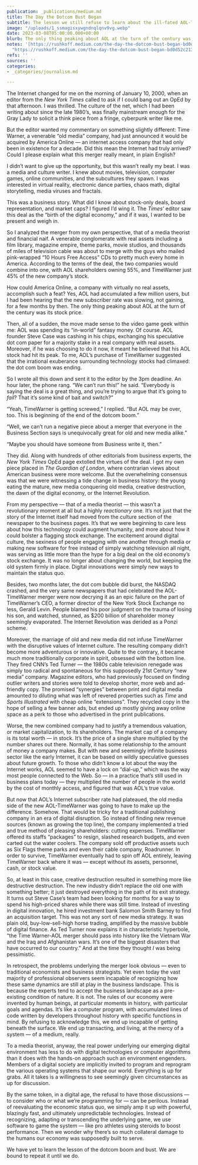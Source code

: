 ```yaml
---
publication: _publications/medium.md
title: The Day the Dotcom Bust Began
subtitle: The lesson we still refuse to learn about the ill-fated AOL-TimeWarner Merger
image: "/uploads/1_ssmagisxywgndnqlqnv9vg.webp"
date: 2023-03-08T05:00:00.000+00:00
blurb: The only thing peaking about AOL at the turn of the century was its stock price.
notes: '[https://rushkoff.medium.com/the-day-the-dotcom-bust-began-bd0d52c21321](https://rushkoff.medium.com/the-day-the-dotcom-bust-began-bd0d52c21321
  "https://rushkoff.medium.com/the-day-the-dotcom-bust-began-bd0d52c21321")'
refs: ''
sources: ''
categories:
- _categories/journalism.md

---
```

The Internet changed for me on the morning of January 10, 2000, when an editor from the _New York Times_ called to ask if I could bang out an OpEd by that afternoon. I was thrilled. The culture of the net, which I had been writing about since the late 1980’s, was finally mainstream enough for the Gray Lady to solicit a think piece from a fringe, cyberpunk writer like me.

But the editor wanted my commentary on something slightly different: Time Warner, a venerable “old media” company, had just announced it would be acquired by America Online — an internet access company that had only been in existence for a decade. Did this mean the Internet had truly arrived? Could I please explain what this merger really meant, in plain English?

I didn’t want to give up the opportunity, but this wasn’t really my beat. I was a media and culture writer. I knew about movies, television, computer games, online communities, and the subcultures they spawn. I was interested in virtual reality, electronic dance parties, chaos math, digital storytelling, media viruses and fractals.

This was a business story. What did I know about stock-only deals, board representation, and market caps? I figured I’d wing it. The _Times’_ editor saw this deal as the “birth of the digital economy,” and if it was, I wanted to be present and weigh in.

So I analyzed the merger from my own perspective, that of a media theorist and financial naif. A venerable conglomerate with real assets including a film library, magazine empire, theme parks, movie studios, and thousands of miles of television cable was about to merge with the guys who mailed pink-wrapped “10 Hours Free Access” CDs to pretty much every home in America. According to the terms of the deal, the two companies would combine into one, with AOL shareholders owning 55%, and TimeWarner just 45% of the new company’s stock.

How could America Online, a company with virtually no real assets, accomplish such a feat? Yes, AOL had accumulated a few million users, but I had been hearing that the new subscriber rate was slowing, not gaining, for a few months by then. The only thing peaking about AOL at the turn of the century was its stock price.

Then, all of a sudden, the move made sense to the video game geek within me: AOL was spending its “in-world” fantasy money. Of course. AOL founder Steve Case was cashing in his chips, exchanging his speculative dot com paper for a majority stake in a real company with real assets. Moreover, if he was choosing to do it now, it meant he believed that his AOL stock had hit its peak. To me, AOL’s purchase of TimeWarner suggested that the irrational exuberance surrounding technology stocks had climaxed: the dot com boom was ending.

So I wrote all this down and sent it to the editor by the 3pm deadline. An hour later, the phone rang. “We can’t run this!” he said. “Everybody is saying the deal is a great thing, and you’re trying to argue that it’s going to _fail_? That it’s some kind of bait and switch?”

“Yeah, TimeWarner is getting screwed,” I replied. “But AOL may be over, too. This is beginning of the end of the dotcom boom.”

“Well, we can’t run a negative piece about a merger that everyone in the Business Section says is unequivocally great for old and new media alike.”

“Maybe you should have someone from Business write it, then.”

They did. Along with hundreds of other editorials from business experts, the _New York Times_ OpEd page extolled the virtues of the deal. I got my own piece placed in _The Guardian of London_, where contrarian views about American business were more welcome. But the overwhelming consensus was that we were witnessing a tide change in business history: the young eating the mature, new media conquering old media, creative destruction, the dawn of the digital economy, or the Internet Revolution.

From my perspective — that of a media theorist — this wasn’t a revolutionary moment at all but a highly _reactionary_ one. It’s not just that the story of the Internet itself had moved from the culture section of the newspaper to the business pages. It’s that we were beginning to care less about how this technology could augment humanity, and more about how it could bolster a flagging stock exchange. The excitement around digital culture, the sexiness of people engaging with one another through media or making new software for free instead of simply watching television all night, was serving as little more than the hype for a big deal on the old economy’s stock exchange. It was no longer about changing the world, but keeping the old system firmly in place. Digital innovations were simply new ways to maintain the status quo.

Besides, two months later, the dot com bubble did burst, the NASDAQ crashed, and the very same newspapers that had celebrated the AOL-TimeWarner merger were now decrying it as an epic failure on the part of TimeWarner’s CEO, a former director of the New York Stock Exchange no less, Gerald Levin. People blamed his poor judgment on the trauma of losing his son, and watched, stunned, as $200 billion of shareholder money seemingly evaporated. The Internet Revolution was derided as a Ponzi scheme.

Moreover, the marriage of old and new media did not infuse TimeWarner with the disruptive values of Internet culture. The resulting company didn’t become more adventurous or innovative. Quite to the contrary, it became much more traditionally corporate in spirit, obsessed with the bottom line. They fired CNN’s Ted Turner — the 1980s cable television renegade was simply too radical and spontaneous for this supposedly 21st Century “new media” company. Magazine editors, who had previously focused on finding outlier writers and stories were told to develop shorter, more web and ad-friendly copy. The promised “synergies” between print and digital media amounted to diluting what was left of revered properties such as _Time_ and _Sports Illustrated_ with cheap online “extensions”. They recycled copy in the hope of selling a few banner ads, but ended up mostly giving away online space as a perk to those who advertised in the print publications.

Worse, the new combined company had to justify a tremendous valuation, or market capitalization, to its shareholders. The market cap of a company is its total worth — in stock. It’s the price of a single share multiplied by the number shares out there. Normally, it has some relationship to the amount of money a company makes. But with new and seemingly infinite business sector like the early Internet, it can be based on wildly speculative guesses about future growth. To those who didn’t know a lot about the way the Internet works, AOL seemed to have a lock on “dial-up,” which was the way most people connected to the Web. So — in a practice that’s still used in business plans today — they multiplied the number of people in the world by the cost of monthly access, and figured that was AOL’s true value.

But now that AOL’s Internet subscriber rate had plateaued, the old media side of the new AOL-TimeWarner was going to have to make up the difference. Somehow. That would be tricky for a traditional publishing company in an era of digital disruption. So instead of finding new revenue sources (known as growing the top line), the company implemented a tried and true method of pleasing shareholders: cutting expenses. TimeWarner offered its staffs “packages” to resign, slashed research budgets, and even carted out the water coolers. The company sold off productive assets such as Six Flags theme parks and even their cable company, Roadrunner. In order to survive, TimeWarner eventually had to spin off AOL entirely, leaving TimeWarner back where it was — except without its assets, personnel, cash, or stock value.

So, at least in this case, creative destruction resulted in something more like destructive destruction. The new industry didn’t replace the old one with something better; it just destroyed everything in the path of its exit strategy. It turns out Steve Case’s team had been looking for months for a way to spend his high-priced shares while there was still time. Instead of investing in digital innovation, he hired investment bank Salomon Smith Barney to find an acquisition target. This was not any sort of new media strategy. It was plain old, buy-low-sell-high horse trading, amplified by the massive bubble of digital finance. As Ted Turner now explains it in characteristic hyperbole, “the Time Warner-AOL merger should pass into history like the Vietnam War and the Iraq and Afghanistan wars. It’s one of the biggest disasters that have occurred to our country.” And at the time they thought _I_ was being pessimistic.

In retrospect, the problems underlying the merger look obvious — even to traditional economists and business strategists. Yet even today the vast majority of professional observers seem incapable of recognizing how these same dynamics are still at play in the business landscape. This is because the experts tend to accept the business landscape as a pre-existing condition of nature. It is not. The rules of our economy were invented by human beings, at particular moments in history, with particular goals and agendas. It’s like a computer program, with accumulated lines of code written by developers throughout history with specific functions in mind. By refusing to acknowledge this, we end up incapable of getting beneath the surface. We end up transacting, and living, at the mercy of a system — of a medium, really.

To a media theorist, anyway, the real power underlying our emerging digital environment has less to do with digital technologies or computer algorithms than it does with the hands-on approach such an environment engenders. Members of a digital society are implicitly invited to program and reprogram the various operating systems that shape our world. Everything is up for grabs. All it takes is a willingness to see seemingly given circumstances as up for discussion.

By the same token, in a digital age, the refusal to have those discussions — to consider who or what we’re programming for — can be perilous. Instead of reevaluating the economic status quo, we simply amp it up with powerful, blazingly fast, and ultimately unpredictable technologies. Instead of recognizing, adapting or transcending the underlying game, we use software to game the system — like pro athletes using steroids to boost performance. Then we wonder why there’s so much collateral damage to the humans our economy was supposedly built to serve.

We have yet to learn the lesson of the dotcom boom and bust. We are bound to repeat it until we do.